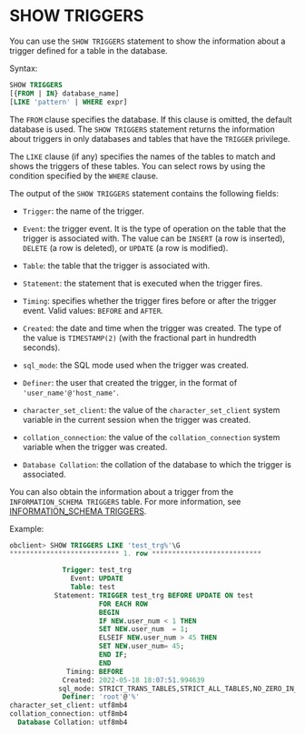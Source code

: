 # SHOW TRIGGERS

You can use the `SHOW TRIGGERS` statement to show the information about a trigger defined for a table in the database.

Syntax:

```sql
SHOW TRIGGERS
[{FROM | IN} database_name]
[LIKE 'pattern' | WHERE expr]
```


The `FROM` clause specifies the database. If this clause is omitted, the default database is used. The `SHOW TRIGGERS` statement returns the information about triggers in only databases and tables that have the `TRIGGER` privilege.

The `LIKE` clause (if any) specifies the names of the tables to match and shows the triggers of these tables. You can select rows by using the condition specified by the `WHERE` clause.

The output of the `SHOW TRIGGERS` statement contains the following fields:

* `Trigger`: the name of the trigger.

* `Event`: the trigger event. It is the type of operation on the table that the trigger is associated with. The value can be `INSERT` (a row is inserted), `DELETE` (a row is deleted), or `UPDATE` (a row is modified).

* `Table`: the table that the trigger is associated with.

* `Statement`: the statement that is executed when the trigger fires.

* `Timing`: specifies whether the trigger fires before or after the trigger event. Valid values: `BEFORE` and `AFTER`.

* `Created`: the date and time when the trigger was created. The type of the value is `TIMESTAMP(2)` (with the fractional part in hundredth seconds).

* `sql_mode`: the SQL mode used when the trigger was created.

* `Definer`: the user that created the trigger, in the format of `'user_name'@'host_name'`.

* `character_set_client`: the value of the `character_set_client` system variable in the current session when the trigger was created.

* `collation_connection`: the value of the `collation_connection` system variable when the trigger was created.

* `Database Collation`: the collation of the database to which the trigger is associated.


You can also obtain the information about a trigger from the `INFORMATION_SCHEMA TRIGGERS` table. For more information, see [INFORMATION_SCHEMA TRIGGERS](../800.information-schema-dictionary-view-mysql/300.information-schema-triggers-mysql.md).

Example:

```sql
obclient> SHOW TRIGGERS LIKE 'test_trg%'\G
*************************** 1. row ***************************

             Trigger: test_trg
               Event: UPDATE
               Table: test
           Statement: TRIGGER test_trg BEFORE UPDATE ON test
                      FOR EACH ROW
                      BEGIN
                      IF NEW.user_num < 1 THEN
                      SET NEW.user_num  = 1;
                      ELSEIF NEW.user_num > 45 THEN
                      SET NEW.user_num= 45;
                      END IF;
                      END
              Timing: BEFORE
             Created: 2022-05-18 18:07:51.994639
            sql_mode: STRICT_TRANS_TABLES,STRICT_ALL_TABLES,NO_ZERO_IN_DATE
             Definer: 'root'@'%'
character_set_client: utf8mb4
collation_connection: utf8mb4
  Database Collation: utf8mb4
```
